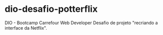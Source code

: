 # dio-desafio-potterflix
DIO - Bootcamp Carrefour Web Developer
Desafio de projeto "recriando a interface da Netflix".
